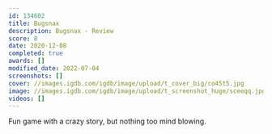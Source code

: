 ```yaml
---
id: 134602
title: Bugsnax
description: Bugsnax - Review
score: 8
date: 2020-12-08
completed: true
awards: []
modified_date: 2022-07-04
screenshots: []
cover: //images.igdb.com/igdb/image/upload/t_cover_big/co45t5.jpg
image: //images.igdb.com/igdb/image/upload/t_screenshot_huge/sceeqq.jpg
videos: []
---
```

Fun game with a crazy story, but nothing too mind blowing.